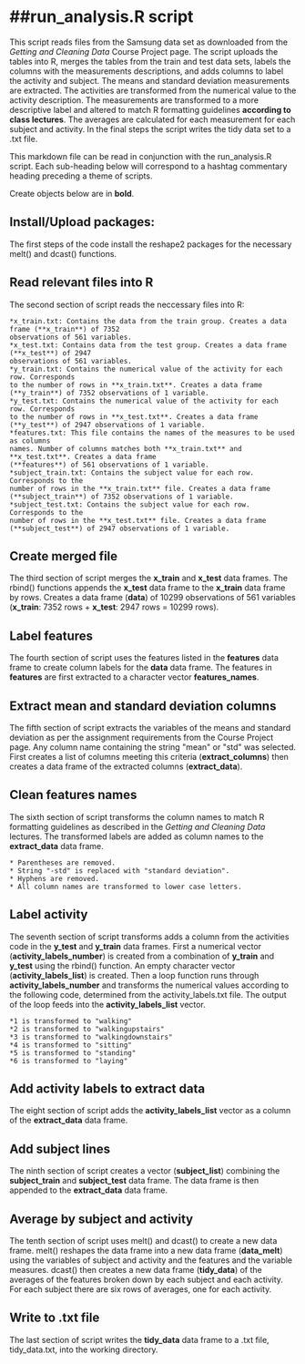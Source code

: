 ##run_analysis.R script
=======

This script reads files from the Samsung data set as downloaded from the 
*Getting and Cleaning Data* Course Project page. The script uploads the tables into R,
merges the tables from the train and test data sets, labels the columns with the
measurements descriptions, and adds columns to label the activity and subject.
The means and standard deviation measurements are extracted.
The activities are transformed from the numerical value to the activity description.
The measurements are transformed to a more descriptive label and altered to
match R formatting guidelines **according to class lectures**. The averages 
are calculated for each measurement for each subject and activity. In the final steps
the script writes the tidy data set to a .txt file.

This markdown file can be read in conjunction with the run_analysis.R script. Each 
sub-heading below will correspond to a hashtag commentary heading preceding a theme 
of scripts. 

Create objects below are in **bold**.

Install/Upload packages:
------------

The first steps of the code install the reshape2 packages for the necessary melt()
and dcast() functions. 

Read relevant files into R
------------
The second section of script reads the neccessary files into R:

	*x_train.txt: Contains the data from the train group. Creates a data frame (**x_train**) of 7352
	observations of 561 variables.
	*x_test.txt: Contains data from the test group. Creates a data frame (**x_test**) of 2947
	observations of 561 variables.
	*y_train.txt: Contains the numerical value of the activity for each row. Corresponds 
	to the number of rows in **x_train.txt**. Creates a data frame (**y_train**) of 7352 observations of 1 variable.
	*y_test.txt: Contains the numerical value of the activity for each row. Corresponds
	to the number of rows in **x_test.txt**. Creates a data frame (**y_test**) of 2947 observations of 1 variable. 
	*features.txt: This file contains the names of the measures to be used as columns
	names. Number of columns matches both **x_train.txt** and **x_test.txt**. Creates a data frame
	(**features**) of 561 observations of 1 variable.
	*subject_train.txt: Contains the subject value for each row. Corresponds to the
	number of rows in the **x_train.txt** file. Creates a data frame (**subject_train**) of 7352 observations of 1 variable.
	*subject_test.txt: Contains the subject value for each row. Corresponds to the
	number of rows in the **x_test.txt** file. Creates a data frame (**subject_test**) of 2947 observations of 1 variable.
	
Create merged file
------------
The third section of script merges the **x_train** and **x_test** data frames. The rbind() functions
appends the **x_test** data frame to the **x_train** data frame by rows. Creates a data frame (**data**)
of 10299 observations of 561 variables (**x_train**: 7352 rows + **x_test**: 2947 rows = 10299 rows).

Label features
------------
The fourth section of script uses the features listed in the **features** data frame to create
column labels for the **data** data frame. The features in **features** are first extracted
to a character vector **features_names**.

Extract mean and standard deviation columns
------------
The fifth section of script extracts the variables of the means and standard deviation as per
the assignment requirements from the Course Project page. Any column name containing the string
"mean" or "std" was selected. First creates a list of columns meeting this criteria (**extract_columns**)
then creates a data frame of the extracted columns (**extract_data**).

Clean features names
------------
The sixth section of script transforms the column names to match R formatting guidelines as described
in the *Getting and Cleaning Data* lectures. The transformed labels are added as column names to the **extract_data**
data frame.

	* Parentheses are removed.
	* String "-std" is replaced with "standard deviation".
	* Hyphens are removed.
	* All column names are transformed to lower case letters.
	
Label activity
------------
The seventh section of script transforms adds a column from the activities code in the
**y_test** and **y_train** data frames. First a numerical vector (**activity_labels_number**) is created from a combination
of **y_train** and **y_test** using the rbind() function. An empty character vector (**activity_labels_list**)
is created. Then a loop function runs through **activity_labels_number** and transforms
the numerical values according to the following code, determined from the activity_labels.txt file.
The output of the loop feeds into the **activity_labels_list** vector.

	*1 is transformed to "walking"
	*2 is transformed to "walkingupstairs"
	*3 is transformed to "walkingdownstairs"
	*4 is transformed to "sitting"
	*5 is transformed to "standing"
	*6 is transformed to "laying"

Add activity labels to extract data
------------
The eight section of script adds the **activity_labels_list** vector as a column of the
**extract_data** data frame.

Add subject lines
------------
The ninth section of script creates a vector (**subject_list**) combining the **subject_train** and **subject_test**
data frame. The data frame is then appended to the **extract_data** data frame.

Average by subject and activity
-------------
The tenth section of script uses melt() and dcast() to create a new data frame. melt()
reshapes the data frame into a new data frame (**data_melt**) using the variables of subject
and activity and the features and the variable measures. dcast() then creates a new data frame
(**tidy_data**) of the averages of the features broken down by each subject and each activity.
For each subject there are six rows of averages, one for each activity.

Write to .txt file
------------
The last section of script writes the **tidy_data** data frame to a .txt file, tidy_data.txt,
into the working directory.
	


	



